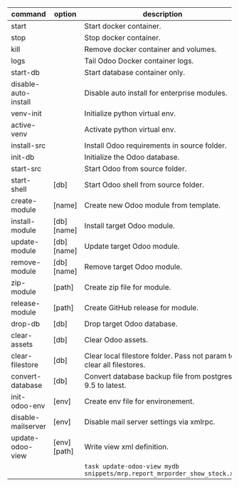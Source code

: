 | command              | option       | description                                                              |
| -------------------- | ------------ | ------------------------------------------------------------------------ |
| start                |              | Start docker container.                                                  |
| stop                 |              | Stop docker container.                                                   |
| kill                 |              | Remove docker container and volumes.                                     |
| logs                 |              | Tail Odoo Docker container logs.                                         |
| start-db             |              | Start database container only.                                           |
| disable-auto-install |              | Disable auto install for enterprise modules.                             |
| venv-init            |              | Initialize python virtual env.                                           |
| active-venv          |              | Activate python virtual env.                                             |
| install-src          |              | Install Odoo requirements in source folder.                              |
| init-db              |              | Initialize the Odoo database.                                            |
| start-src            |              | Start Odoo from source folder.                                           |
| start-shell          | [db]         | Start Odoo shell from source folder.                                     |
| create-module        | [name]       | Create new Odoo module from template.                                    |
| install-module       | [db] [name]  | Install target Odoo module.                                              |
| update-module        | [db] [name]  | Update target Odoo module.                                               |
| remove-module        | [db] [name]  | Remove target Odoo module.                                               |
| zip-module           | [path]       | Create zip file for module.                                              |
| release-module       | [path]       | Create GitHub release for module.                                        |
| drop-db              | [db]         | Drop target Odoo database.                                               |
| clear-assets         | [db]         | Clear Odoo assets.                                                       |
| clear-filestore      | [db]         | Clear local filestore folder. Pass not param to clear all filestores.    |
| convert-database     | [db]         | Convert database backup file from postgres 9.5 to latest.                |
| init-odoo-env        | [env]        | Create env file for environement.                                        |
| disable-mailserver   | [env]        | Disable mail server settings via xmlrpc.                                 |
| update-odoo-view     | [env] [path] | Write view xml definition.                                               |
|                      |              | `task update-odoo-view mydb snippets/mrp.report_mrporder_show_stock.xml` |
